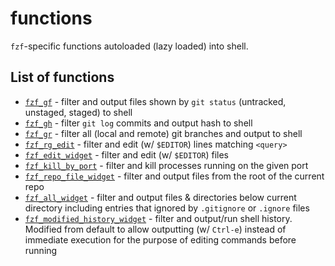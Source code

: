 # functions

`fzf`-specific functions autoloaded (lazy loaded) into shell.

## List of functions

- [`fzf_gf`](./fzf_gf) - filter and output files shown by `git status` (untracked, unstaged, staged) to shell
- [`fzf_gh`](./fzf_gh) - filter `git log` commits and output hash to shell
- [`fzf_gr`](./fzf_gr) - filter all (local and remote) git branches and output to shell
- [`fzf_rg_edit`](./fzf_rg_edit) - filter and edit (w/ `$EDITOR`) lines matching `<query>`
- [`fzf_edit_widget`](./fzf_edit_widget) - filter and edit (w/ `$EDITOR`) files
- [`fzf_kill_by_port`](./fzf_kill_by_port) - filter and kill processes running on the given port
- [`fzf_repo_file_widget`](./fzf_repo_file_widget) - filter and output files from the root of the current repo
- [`fzf_all_widget`](./fzf_all_widget) - filter and output files & directories below current directory including entries that ignored by `.gitignore` or `.ignore` files
- [`fzf_modified_history_widget`](./fzf_modified_history_widget) - filter and output/run shell history. Modified from default to allow outputting (w/ `Ctrl-e`) instead of immediate execution for the purpose of editing commands before running
